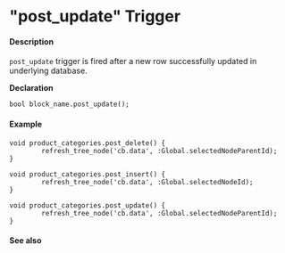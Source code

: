 # "post\_update" Trigger

#### Description

`post_update` trigger is fired after a new row successfully updated in underlying database.

**Declaration**

```text
bool block_name.post_update();
```

#### **Example**

```text
void product_categories.post_delete() {
        refresh_tree_node('cb.data', :Global.selectedNodeParentId);
}

void product_categories.post_insert() {
        refresh_tree_node('cb.data', :Global.selectedNodeId);
}

void product_categories.post_update() {
        refresh_tree_node('cb.data', :Global.selectedNodeParentId);
}
```

#### **See also**

